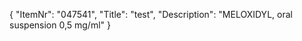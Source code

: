 {
  "ItemNr": "047541",
  "Title": "test",
  "Description": "MELOXIDYL, oral suspension 0,5 mg/ml"
}